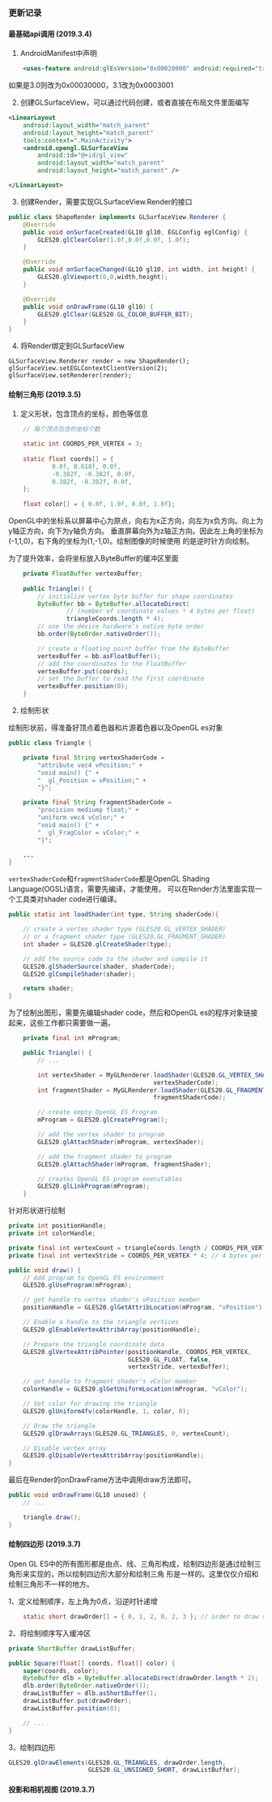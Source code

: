 ### 更新记录

#### 最基础api调用 (2019.3.4)
1. AndroidManifest中声明
```xml
    <uses-feature android:glEsVersion="0x00020000" android:required="true"/>
```

如果是3.0则改为0x00030000，3.1改为0x0003001

2. 创建GLSurfaceView，可以通过代码创建，或者直接在布局文件里面编写

```xml
<LinearLayout
    android:layout_width="match_parent"
    android:layout_height="match_parent"
    tools:context=".MainActivity">
    <android.opengl.GLSurfaceView
        android:id="@+id/gl_view"
        android:layout_width="match_parent"
        android:layout_height="match_parent" />

</LinearLayout>
```
3. 创建Render，需要实现GLSurfaceView.Render的接口
```java
public class ShapeRender implements GLSurfaceView.Renderer {
    @Override
    public void onSurfaceCreated(GL10 gl10, EGLConfig eglConfig) {
        GLES20.glClearColor(1.0f,0.0f,0.0f, 1.0f);
    }

    @Override
    public void onSurfaceChanged(GL10 gl10, int width, int height) {
        GLES20.glViewport(0,0,width,height);
    }

    @Override
    public void onDrawFrame(GL10 gl10) {
        GLES20.glClear(GLES20.GL_COLOR_BUFFER_BIT);
    }
}

```

4. 将Render绑定到GLSurfaceView

```
GLSurfaceView.Renderer render = new ShapeRender();
glSurfaceView.setEGLContextClientVersion(2);
glSurfaceView.setRenderer(render);
```

#### 绘制三角形 (2019.3.5)
1. 定义形状，包含顶点的坐标，颜色等信息

```java
    // 每个顶点包含的坐标个数

    static int COORDS_PER_VERTEX = 3;
    
    static float coords[] = {
            0.0f, 0.618f, 0.0f,
            -0.382f, -0.382f, 0.0f,
            0.382f, -0.382f, 0.0f,
    };
    
    float color[] = { 0.0f, 1.0f, 0.0f, 1.0f};
```

OpenGL中的坐标系以屏幕中心为原点，向右为x正方向，向左为x负方向。向上为y轴正方向，向下为y轴负方向。
垂直屏幕向外为z轴正方向。因此左上角的坐标为(-1,1,0)，右下角的坐标为(1,-1,0)。绘制图像的时候使用
的是逆时针方向绘制。

为了提升效率，会将坐标放入ByteBuffer的缓冲区里面

```java
    private FloatBuffer vertexBuffer;
    
    public Triangle() {
        // initialize vertex byte buffer for shape coordinates
        ByteBuffer bb = ByteBuffer.allocateDirect(
                // (number of coordinate values * 4 bytes per float)
                triangleCoords.length * 4);
        // use the device hardware's native byte order
        bb.order(ByteOrder.nativeOrder());

        // create a floating point buffer from the ByteBuffer
        vertexBuffer = bb.asFloatBuffer();
        // add the coordinates to the FloatBuffer
        vertexBuffer.put(coords);
        // set the buffer to read the first coordinate
        vertexBuffer.position(0);
    }
```

2. 绘制形状

绘制形状前，得准备好顶点着色器和片源着色器以及OpenGL es对象

```java
public class Triangle {

    private final String vertexShaderCode =
        "attribute vec4 vPosition;" +
        "void main() {" +
        "  gl_Position = vPosition;" +
        "}";

    private final String fragmentShaderCode =
        "precision mediump float;" +
        "uniform vec4 vColor;" +
        "void main() {" +
        "  gl_FragColor = vColor;" +
        "}";

    ...
}
```

`vertexShaderCode`和`fragmentShaderCode`都是OpenGL Shading Language(OGSL)语言，需要先编译，才能使用，
可以在Render方法里面实现一个工具类对shader code进行编译。

```java
public static int loadShader(int type, String shaderCode){

    // create a vertex shader type (GLES20.GL_VERTEX_SHADER)
    // or a fragment shader type (GLES20.GL_FRAGMENT_SHADER)
    int shader = GLES20.glCreateShader(type);

    // add the source code to the shader and compile it
    GLES20.glShaderSource(shader, shaderCode);
    GLES20.glCompileShader(shader);

    return shader;
}
```

为了绘制出图形，需要先编辑shader code，然后和OpenGL es的程序对象链接起来，这些工作都只需要做一遍。

```java
    private final int mProgram;

    public Triangle() {
        // ...

        int vertexShader = MyGLRenderer.loadShader(GLES20.GL_VERTEX_SHADER,
                                        vertexShaderCode);
        int fragmentShader = MyGLRenderer.loadShader(GLES20.GL_FRAGMENT_SHADER,
                                        fragmentShaderCode);

        // create empty OpenGL ES Program
        mProgram = GLES20.glCreateProgram();

        // add the vertex shader to program
        GLES20.glAttachShader(mProgram, vertexShader);

        // add the fragment shader to program
        GLES20.glAttachShader(mProgram, fragmentShader);

        // creates OpenGL ES program executables
        GLES20.glLinkProgram(mProgram);
    }
```

针对形状进行绘制

```java
private int positionHandle;
private int colorHandle;

private final int vertexCount = triangleCoords.length / COORDS_PER_VERTEX;
private final int vertexStride = COORDS_PER_VERTEX * 4; // 4 bytes per vertex

public void draw() {
    // Add program to OpenGL ES environment
    GLES20.glUseProgram(mProgram);

    // get handle to vertex shader's vPosition member
    positionHandle = GLES20.glGetAttribLocation(mProgram, "vPosition");

    // Enable a handle to the triangle vertices
    GLES20.glEnableVertexAttribArray(positionHandle);

    // Prepare the triangle coordinate data
    GLES20.glVertexAttribPointer(positionHandle, COORDS_PER_VERTEX,
                                 GLES20.GL_FLOAT, false,
                                 vertexStride, vertexBuffer);

    // get handle to fragment shader's vColor member
    colorHandle = GLES20.glGetUniformLocation(mProgram, "vColor");

    // Set color for drawing the triangle
    GLES20.glUniform4fv(colorHandle, 1, color, 0);

    // Draw the triangle
    GLES20.glDrawArrays(GLES20.GL_TRIANGLES, 0, vertexCount);

    // Disable vertex array
    GLES20.glDisableVertexAttribArray(positionHandle);
}
```

最后在Render的onDrawFrame方法中调用draw方法即可。

```java
public void onDrawFrame(GL10 unused) {
    // ...

    triangle.draw();
}
```
#### 绘制四边形 (2019.3.7)
Open GL ES中的所有图形都是由点、线、三角形构成，绘制四边形是通过绘制三角形来实现的，所以绘制四边形大部分和绘制三角
形是一样的。这里仅仅介绍和绘制三角形不一样的地方。

1、定义绘制顺序，左上角为0点，沿逆时针递增
```java
    static short drawOrder[] = { 0, 1, 2, 0, 2, 3 }; // order to draw vertices
```

2、将绘制顺序写入缓冲区

```java
private ShortBuffer drawListBuffer;

public Square(float[] coords, float[] color) {
    super(coords, color);
    ByteBuffer dlb = ByteBuffer.allocateDirect(drawOrder.length * 2);
    dlb.order(ByteOrder.nativeOrder());
    drawListBuffer = dlb.asShortBuffer();
    drawListBuffer.put(drawOrder);
    drawListBuffer.position(0);

    // ...
}
```

3、绘制四边形

```java
GLES20.glDrawElements(GLES20.GL_TRIANGLES, drawOrder.length, 
                      GLES20.GL_UNSIGNED_SHORT, drawListBuffer);
```

#### 投影和相机视图 (2019.3.7)
